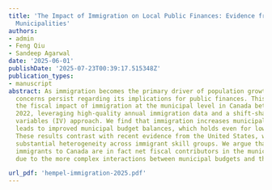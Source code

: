 ```yaml
---
title: 'The Impact of Immigration on Local Public Finances: Evidence from Canadian
  Municipalities'
authors:
- admin
- Feng Qiu
- Sandeep Agarwal
date: '2025-06-01'
publishDate: '2025-07-23T00:39:17.515348Z'
publication_types:
- manuscript
abstract: As immigration becomes the primary driver of population growth in many countries,
  concerns persist regarding its implications for public finances. This paper examines
  the fiscal impact of immigration at the municipal level in Canada between 2004 and
  2022, leveraging high-quality annual immigration data and a shift-share instrumental
  variables (IV) approach. We find that immigration increases municipal revenues and
  leads to improved municipal budget balances, which holds even for low-skilled immigrants.
  These results contrast with recent evidence from the United States, which highlights
  substantial heterogeneity across immigrant skill groups. We argue that low-skill
  immigrants to Canada are in fact net fiscal contributors in the municipal context,
  due to the more complex interactions between municipal budgets and the skill distribution.

url_pdf: 'hempel-immigration-2025.pdf'
---
```

